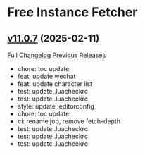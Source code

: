 # Free Instance Fetcher

## [v11.0.7](https://github.com/LiangYuxuan/FreeInstanceFetcher/tree/v11.0.7) (2025-02-11)
[Full Changelog](https://github.com/LiangYuxuan/FreeInstanceFetcher/compare/v11.0.5...v11.0.7) [Previous Releases](https://github.com/LiangYuxuan/FreeInstanceFetcher/releases)

- chore: toc update  
- feat: update wechat  
- feat: update character list  
- test: update .luacheckrc  
- test: update .luacheckrc  
- style: update .editorconfig  
- chore: toc update  
- ci: rename job, remove fetch-depth  
- test: update .luacheckrc  
- test: update .luacheckrc  
- test: update .luacheckrc  

